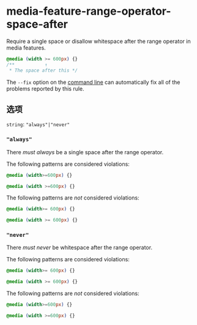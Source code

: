 # media-feature-range-operator-space-after

Require a single space or disallow whitespace after the range operator in media features.

```css
@media (width >= 600px) {}
/**           ↑
 * The space after this */
```

The `--fix` option on the [command line](../../../docs/user-guide/cli.md#autofixing-errors) can automatically fix all of the problems reported by this rule.

## 选项

`string`: `"always"|"never"`

### `"always"`

There *must always* be a single space after the range operator.

The following patterns are considered violations:

```css
@media (width>=600px) {}
```

```css
@media (width >=600px) {}
```

The following patterns are *not* considered violations:

```css
@media (width>= 600px) {}
```

```css
@media (width >= 600px) {}
```

### `"never"`

There *must never* be whitespace after the range operator.

The following patterns are considered violations:

```css
@media (width>= 600px) {}
```

```css
@media (width >= 600px) {}
```

The following patterns are *not* considered violations:

```css
@media (width>=600px) {}
```

```css
@media (width >=600px) {}
```
